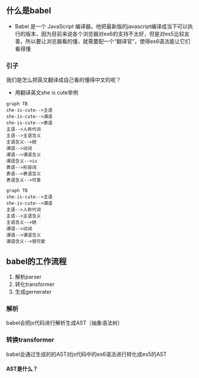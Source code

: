 ## 什么是babel
- Babel 是一个 JavaScript 编译器。他把最新版的javascript编译成当下可以执行的版本，因为目前来说各个浏览器对es6的支持不太好，但是对es5比较友善，所以要让浏览器看的懂，就需要配一个“翻译官”，使得es6语法能让它们看得懂
### 引子
我们是怎么把英文翻译成自己看的懂得中文的呢？
- 用翻译英文she is cute举例

```
graph TB
she-is-cute-->主语
she-is-cute-->谓语
she-is-cute-->表语
主语-->人称代词
主语-->主语含义
主语含义-->她
谓语-->动词
谓语-->谓语含义
谓语含义-->is
表语-->形容词
表语-->表语含义
表语含义-->可爱
```

```
graph TB
she-is-cute-->主语
she-is-cute-->谓语
主语-->人称代词
主语-->主语含义
主语含义-->她
谓语-->动词
谓语-->谓语含义
谓语含义-->很可爱
```

## babel的工作流程
1. 解析parser
2. 转化transformer
3. 生成gernerater

### 解析
babel会把js代码进行解析生成AST（抽象语法树）
### 转换transformer
babel会通过生成的的AST对js代码中的es6语法进行转化成es5的AST
#### AST是什么？